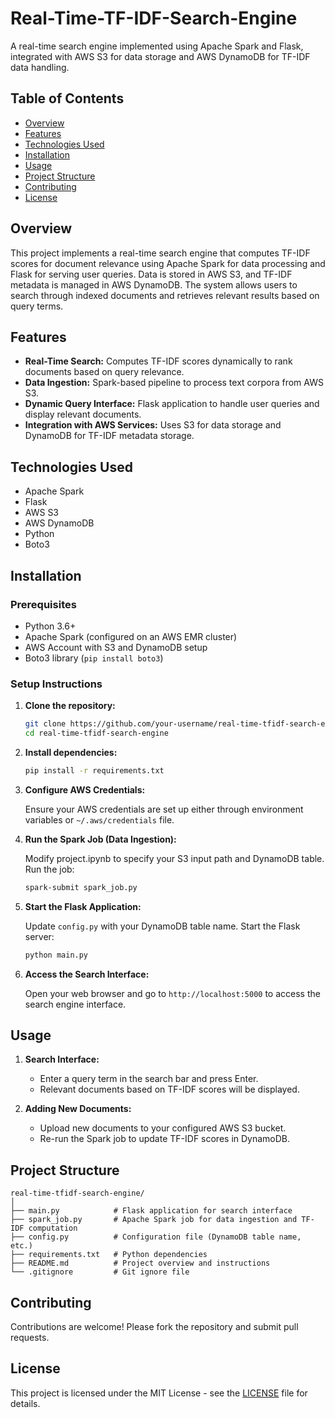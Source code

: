 # Real-Time-TF-IDF-Search-Engine

A real-time search engine implemented using Apache Spark and Flask, integrated with AWS S3 for data storage and AWS DynamoDB for TF-IDF data handling.

## Table of Contents

- [Overview](#overview)
- [Features](#features)
- [Technologies Used](#technologies-used)
- [Installation](#installation)
- [Usage](#usage)
- [Project Structure](#project-structure)
- [Contributing](#contributing)
- [License](#license)

## Overview

This project implements a real-time search engine that computes TF-IDF scores for document relevance using Apache Spark for data processing and Flask for serving user queries. Data is stored in AWS S3, and TF-IDF metadata is managed in AWS DynamoDB. The system allows users to search through indexed documents and retrieves relevant results based on query terms.

## Features

- **Real-Time Search:** Computes TF-IDF scores dynamically to rank documents based on query relevance.
- **Data Ingestion:** Spark-based pipeline to process text corpora from AWS S3.
- **Dynamic Query Interface:** Flask application to handle user queries and display relevant documents.
- **Integration with AWS Services:** Uses S3 for data storage and DynamoDB for TF-IDF metadata storage.

## Technologies Used

- Apache Spark
- Flask
- AWS S3
- AWS DynamoDB
- Python
- Boto3

## Installation

### Prerequisites

- Python 3.6+
- Apache Spark (configured on an AWS EMR cluster)
- AWS Account with S3 and DynamoDB setup
- Boto3 library (`pip install boto3`)

### Setup Instructions

1. **Clone the repository:**

   ```bash
   git clone https://github.com/your-username/real-time-tfidf-search-engine.git
   cd real-time-tfidf-search-engine
   ```

2. **Install dependencies:**

   ```bash
   pip install -r requirements.txt
   ```

3. **Configure AWS Credentials:**

   Ensure your AWS credentials are set up either through environment variables or `~/.aws/credentials` file.

4. **Run the Spark Job (Data Ingestion):**

   Modify project.ipynb to specify your S3 input path and DynamoDB table. Run the job:

   ```bash
   spark-submit spark_job.py
   ```

5. **Start the Flask Application:**

   Update `config.py` with your DynamoDB table name. Start the Flask server:

   ```bash
   python main.py
   ```

6. **Access the Search Interface:**

   Open your web browser and go to `http://localhost:5000` to access the search engine interface.

## Usage

1. **Search Interface:**

   - Enter a query term in the search bar and press Enter.
   - Relevant documents based on TF-IDF scores will be displayed.

2. **Adding New Documents:**

   - Upload new documents to your configured AWS S3 bucket.
   - Re-run the Spark job to update TF-IDF scores in DynamoDB.

## Project Structure

```
real-time-tfidf-search-engine/
│
├── main.py            # Flask application for search interface
├── spark_job.py       # Apache Spark job for data ingestion and TF-IDF computation
├── config.py          # Configuration file (DynamoDB table name, etc.)
├── requirements.txt   # Python dependencies
├── README.md          # Project overview and instructions
└── .gitignore         # Git ignore file
```

## Contributing

Contributions are welcome! Please fork the repository and submit pull requests.

## License

This project is licensed under the MIT License - see the [LICENSE](LICENSE) file for details.
